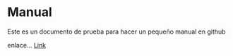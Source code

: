 # Manual

Este es un documento de prueba para hacer un pequeño manual en github 

enlace... 
[Link](blob/master/consulta.md)
